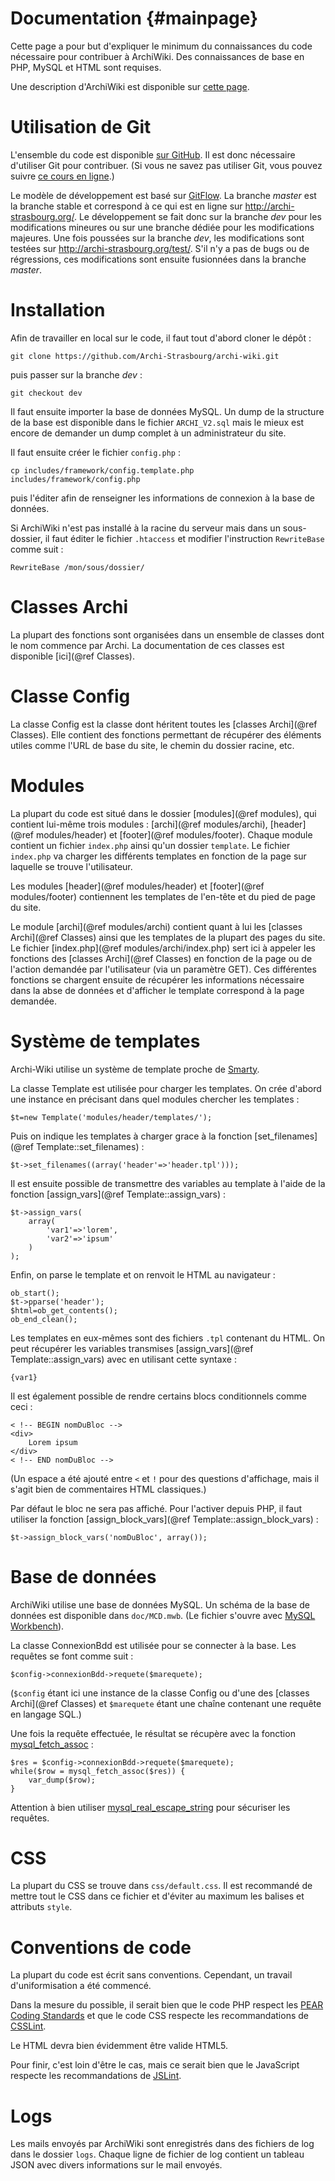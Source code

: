 Documentation {#mainpage}
=======
Cette page a pour but d'expliquer le minimum du connaissances du code nécessaire pour contribuer à ArchiWiki.
Des connaissances de base en PHP, MySQL et HTML sont requises.

Une description d'ArchiWiki est disponible sur [cette page](md_README.html).

Utilisation de Git
=======
L'ensemble du code est disponible [sur GitHub](https://github.com/Archi-Strasbourg/archi-wiki). Il est donc nécessaire d'utiliser Git pour contribuer.
(Si vous ne savez pas utiliser Git, vous pouvez suivre [ce cours en ligne](https://try.github.io/).)

Le modèle de développement est basé sur [GitFlow](http://nvie.com/posts/a-successful-git-branching-model/).
La branche _master_ est la branche stable et correspond à ce qui est en ligne sur http://archi-strasbourg.org/.
Le développement se fait donc sur la branche _dev_ pour les modifications mineures ou sur une branche dédiée pour les modifications majeures.
Une fois poussées sur la branche _dev_, les modifications sont testées sur http://archi-strasbourg.org/test/.
S'il n'y a pas de bugs ou de régressions, ces modifications sont ensuite fusionnées dans la branche _master_.

Installation
=======
Afin de travailler en local sur le code, il faut tout d'abord cloner le dépôt :

    git clone https://github.com/Archi-Strasbourg/archi-wiki.git

puis passer sur la branche _dev_ :

    git checkout dev


Il faut ensuite importer la base de données MySQL. Un dump de la structure de la base est disponible dans le fichier ```ARCHI_V2.sql``` mais le mieux est encore de demander un dump complet à un administrateur du site.

Il faut ensuite créer le fichier ```config.php``` :

    cp includes/framework/config.template.php includes/framework/config.php
    
puis l'éditer afin de renseigner les informations de connexion à la base de données.

Si ArchiWiki n'est pas installé à la racine du serveur mais dans un sous-dossier, il faut éditer le fichier ```.htaccess``` et modifier l'instruction ```RewriteBase``` comme suit :

    RewriteBase /mon/sous/dossier/


Classes Archi
=======
La plupart des fonctions sont organisées dans un ensemble de classes dont le nom commence par Archi.
La documentation de ces classes est disponible [ici](@ref Classes).

Classe Config
=======
La classe Config est la classe dont héritent toutes les [classes Archi](@ref Classes).
Elle contient des fonctions permettant de récupérer des éléments utiles comme l'URL de base du site, le chemin du dossier racine, etc.

Modules
=======
La plupart du code est situé dans le dossier [modules](@ref modules), qui contient lui-même trois modules : [archi](@ref modules/archi), [header](@ref modules/header) et [footer](@ref modules/footer).
Chaque module contient un fichier ```index.php``` ainsi qu'un dossier ```template```. Le fichier ```index.php``` va charger les différents templates en fonction de la page sur laquelle se trouve l'utilisateur.

Les modules [header](@ref modules/header) et [footer](@ref modules/footer) contiennent les templates de l'en-tête et du pied de page du site.

Le module [archi](@ref modules/archi) contient quant à lui les [classes Archi](@ref Classes) ainsi que les templates de la plupart des pages du site.
Le fichier [index.php](@ref modules/archi/index.php) sert ici à appeler les fonctions des [classes Archi](@ref Classes) en fonction de la page ou de l'action demandée par l'utilisateur (via un paramètre GET). Ces différentes fonctions se chargent ensuite de récupérer les informations nécessaire dans la abse de données et d'afficher le template correspond à la page demandée.

Système de templates
=======
Archi-Wiki utilise un système de template proche de [Smarty](http://www.smarty.net/).

La classe Template est utilisée pour charger les templates.
On crée d'abord une instance en précisant dans quel modules chercher les templates :

    $t=new Template('modules/header/templates/');
    
Puis on indique les templates à charger grace à la fonction [set_filenames](@ref Template::set_filenames) :

    $t->set_filenames((array('header'=>'header.tpl')));
    
Il est ensuite possible de transmettre des variables au template à l'aide de la fonction [assign_vars](@ref Template::assign_vars) :

    $t->assign_vars(
        array(
            'var1'=>'lorem',
            'var2'=>'ipsum'
        )
    );

Enfin, on parse le template et on renvoit le HTML au navigateur :

    ob_start();
    $t->pparse('header');
    $html=ob_get_contents();
    ob_end_clean();


Les templates en eux-mêmes sont des fichiers ```.tpl``` contenant du HTML. On peut récupérer les variables transmises [assign_vars](@ref Template::assign_vars) avec en utilisant cette syntaxe :
    
    {var1}


Il est également possible de rendre certains blocs conditionnels comme ceci :

    < !-- BEGIN nomDuBloc -->
    <div>
        Lorem ipsum
    </div>
    < !-- END nomDuBloc -->

(Un espace a été ajouté entre ```<``` et ```!``` pour des questions d'affichage, mais il s'agit bien de commentaires HTML classiques.)

Par défaut le bloc ne sera pas affiché. Pour l'activer depuis PHP, il faut utiliser la fonction [assign_block_vars](@ref Template::assign_block_vars) :
    
    $t->assign_block_vars('nomDuBloc', array());
    


Base de données
=======
ArchiWiki utilise une base de données MySQL.
Un schéma de la base de données est disponible dans ```doc/MCD.mwb```. (Le fichier s'ouvre avec [MySQL Workbench](https://www.mysql.fr/products/workbench/)).

La classe ConnexionBdd est utilisée pour se connecter à la base.
Les requêtes se font comme suit :

    $config->connexionBdd->requete($marequete);

(```$config``` étant ici une instance de la classe Config ou d'une des [classes Archi](@ref Classes) et ```$marequete``` étant une chaîne contenant une requête en langage SQL.)

Une fois la requête effectuée, le résultat se récupère avec la fonction [mysql_fetch_assoc](http://php.net/manual/fr/function.mysql-fetch-assoc.php) :

    $res = $config->connexionBdd->requete($marequete);
    while($row = mysql_fetch_assoc($res)) {
        var_dump($row);
    }

Attention à bien utiliser [mysql_real_escape_string](http://php.net/manual/fr/function.mysql-real-escape-string.php) pour sécuriser les requêtes.

CSS
=======
La plupart du CSS se trouve dans ```css/default.css```.
Il est recommandé de mettre tout le CSS dans ce fichier et d'éviter au maximum les balises et attributs ```style```.

Conventions de code
=======
La plupart du code est écrit sans conventions. Cependant, un travail d'uniformisation a été commencé.

Dans la mesure du possible, il serait bien que le code PHP respect les [PEAR Coding Standards](http://pear.php.net/manual/en/standards.php) et que le code CSS respecte les recommandations de [CSSLint](https://github.com/CSSLint/csslint/wiki).

Le HTML devra bien évidemment être valide HTML5.

Pour finir, c'est loin d'être le cas, mais ce serait bien que le JavaScript respecte les recommandations de [JSLint](http://jslint.com/).

Logs
=======
Les mails envoyés par ArchiWiki sont enregistrés dans des fichiers de log dans le dossier ```logs```.
Chaque ligne de fichier de log contient un tableau JSON avec divers informations sur le mail envoyés.
